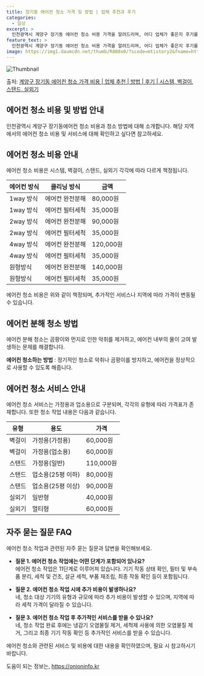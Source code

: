 ```yaml
---
title: 장기동 에어컨 청소 가격 및 방법 | 업체 추천과 후기
categories:
  - 일상
excerpt: >
  인천광역시 계양구 장기동 에어컨 청소 비용 가격을 알려드리며, 어디 업체가 좋은지 후기를 통해 알아보겠습니다. 현재 글에서는 시스템, 벽걸이, 스탠드, 실외기 각각에 대해 청소 비용이 나와 있으니 참고하시면 되겠습니다. 에어컨 분해 청소 방법 보기 👈 클릭셀프 에어컨 청소 방법 보기👈 클릭계양구 장기동 에어컨 청소 비용시스템에어컨 방식클리닝방식금액1way 방식에어컨 완전분해80,000원1way 방식에어컨 필터세척35,000원2way 방식에어컨 완전분해90,000원2way 방식에어컨 필터세척35,000원4way 방식에어컨 완전분해120,000원4way 방식에어컨 필터세척35,000원원형방식에어컨 완전분해140,000원원형방식에어컨 필터세척35,000원에어컨 청소 견적 샘플 보기 👈 클릭에어컨 냄새의 원인에..
feature_text: >
  인천광역시 계양구 장기동 에어컨 청소 비용 가격을 알려드리며, 어디 업체가 좋은지 후기를 통해 알아보겠습니다. 현재 글에서는 시스템, 벽걸이, 스탠드, 실외기 각각에 대해 청소 비용이 나와 있으니 참고하시면 되겠습니다. 에어컨 분해 청소 방법 보기 👈 클릭셀프 에어컨 청소 방법 보기👈 클릭계양구 장기동 에어컨 청소 비용시스템에어컨 방식클리닝방식금액1way 방식에어컨 완전분해80,000원1way 방식에어컨 필터세척35,000원2way 방식에어컨 완전분해90,000원2way 방식에어컨 필터세척35,000원4way 방식에어컨 완전분해120,000원4way 방식에어컨 필터세척35,000원원형방식에어컨 완전분해140,000원원형방식에어컨 필터세척35,000원에어컨 청소 견적 샘플 보기 👈 클릭에어컨 냄새의 원인에..
image: https://img1.daumcdn.net/thumb/R800x0/?scode=mtistory2&fname=https%3A%2F%2Fblog.kakaocdn.net%2Fdn%2FtVBEB%2FbtsHxP9iILL%2Fc4OF8A8zSPujoFdlsQkKI0%2Fimg.webp
---
```


![Thumbnail](https://img1.daumcdn.net/thumb/R800x0/?scode=mtistory2&fname=https%3A%2F%2Fblog.kakaocdn.net%2Fdn%2FtVBEB%2FbtsHxP9iILL%2Fc4OF8A8zSPujoFdlsQkKI0%2Fimg.webp)

<p>출처: <a href="https://onioninfo.kr/entry/%EA%B3%84%EC%96%91%EA%B5%AC-%EC%9E%A5%EA%B8%B0%EB%8F%99-%EC%97%90%EC%96%B4%EC%BB%A8-%EC%B2%AD%EC%86%8C-%EA%B0%80%EA%B2%A9-%EB%B9%84%EC%9A%A9-%EC%97%85%EC%B2%B4-%EC%B6%94%EC%B2%9C-%EB%B0%A9%EB%B2%95-%ED%9B%84%EA%B8%B0-%EC%8B%9C%EC%8A%A4%ED%85%9C-%EB%B2%BD%EA%B1%B8%EC%9D%B4-%EC%8A%A4%ED%83%A0%EB%93%9C-%EC%8B%A4%EC%99%B8%EA%B8%B0" rel="dofollow">계양구 장기동 에어컨 청소 가격 비용 | 업체 추천 | 방법 | 후기 | 시스템, 벽걸이, 스탠드, 실외기</a> </p>

## 에어컨 청소 비용 및 방법 안내

인천광역시 계양구 장기동에어컨 청소 비용과 청소 방법에 대해 소개합니다. 해당 지역에서의 에어컨 청소 비용 및 서비스에 대해 확인하고 싶다면
참고하세요.

## 에어컨 청소 비용 안내

에어컨 청소 비용은 시스템, 벽걸이, 스탠드, 실외기 각각에 따라 다르게 책정됩니다.

**에어컨 방식** | **클리닝 방식** | **금액**  
---|---|---  
1way 방식 | 에어컨 완전분해 | 80,000원  
1way 방식 | 에어컨 필터세척 | 35,000원  
2way 방식 | 에어컨 완전분해 | 90,000원  
2way 방식 | 에어컨 필터세척 | 35,000원  
4way 방식 | 에어컨 완전분해 | 120,000원  
4way 방식 | 에어컨 필터세척 | 35,000원  
원형방식 | 에어컨 완전분해 | 140,000원  
원형방식 | 에어컨 필터세척 | 35,000원  
  
에어컨 청소 비용은 위와 같이 책정되며, 추가적인 서비스나 지역에 따라 가격이 변동될 수 있습니다.

## 에어컨 분해 청소 방법

에어컨 분해 청소는 곰팡이와 먼지로 인한 악취를 제거하고, 에어컨 내부의 물이 고여 발생하는 문제를 해결합니다.

**에어컨 청소하는 방법** : 정기적인 청소로 악취나 곰팡이를 방지하고, 에어컨을 정상적으로 사용할 수 있도록 해줍니다.

## 에어컨 청소 서비스 안내

에어컨 청소 서비스는 가정용과 업소용으로 구분되며, 각각의 유형에 따라 가격표가 존재합니다. 또한 청소 작업 내용은 다음과 같습니다.

**유형** | **용도** | **가격**  
---|---|---  
벽걸이 | 가정용(가정용) | 60,000원  
벽걸이 | 가정용(업소용) | 60,000원  
스탠드 | 가정용(일반) | 110,000원  
스탠드 | 업소용(25평 이하) | 80,000원  
스탠드 | 업소용(25평 이상) | 90,000원  
실외기 | 일반형 | 40,000원  
실외기 | 멀티형 | 60,000원  
  
## 자주 묻는 질문 FAQ

에어컨 청소 작업과 관련된 자주 묻는 질문과 답변을 확인해보세요.

  * **질문 1. 에어컨 청소 작업에는 어떤 단계가 포함되어 있나요?**  
에어컨 청소 작업은 11단계로 이루어져 있습니다. 기기 작동 상태 확인, 필터 및 부속품 분리, 세척 및 건조, 살균 세척, 부품 재조립,
최종 작동 확인 등이 포함됩니다.

  * **질문 2. 에어컨 청소 작업 시에 추가 비용이 발생하나요?**  
네, 청소 대상 기기의 유형과 규모에 따라 추가 비용이 발생할 수 있으며, 지역에 따라 세척 가격이 달라질 수 있습니다.

  * **질문 3. 에어컨 청소 작업 후 추가적인 서비스를 받을 수 있나요?**  
네, 청소 작업 완료 후에는 냉감기 오염물질 제거, 세척제 사용에 의한 오염물질 제거, 그리고 최종 기기 작동 확인 등 추가적인 서비스를
받을 수 있습니다.

에어컨 청소와 관련된 서비스 및 비용에 대한 내용을 확인하였으며, 필요 시 참고하시기 바랍니다.



 

도움이 되는 정보는, <a href="https://onioninfo.kr" rel="dofollow">https://onioninfo.kr</a>


